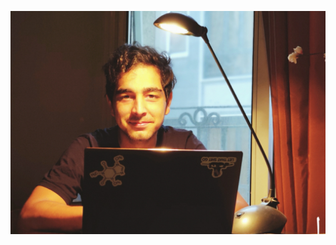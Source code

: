![picture of me](https://github.com/Magronox/Magronox.github.io/blob/master/images/A259.png?raw=true)
